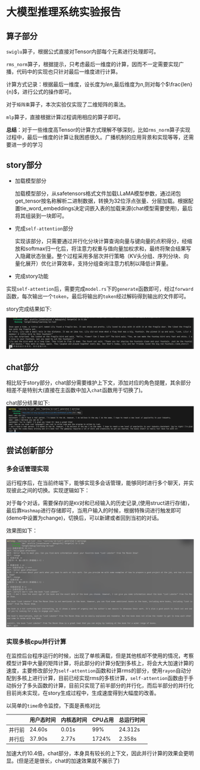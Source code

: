 # 大模型推理系统实验报告

## 算子部分

`swiglu`算子，根据公式直接对Tensor内部每个元素进行处理即可。

`rms_norm`算子，根据提示，只考虑最后一维度的计算，因而不一定需要实现广播，代码中的实现也只针对最后一维度进行计算。

计算方式记录：根据最后一维度，设长度为$len$,最后维度为$n$,则对每个$\frac{len}{n}$，进行公式的操作即可。

对于`矩阵乘`算子，本次实验仅实现了二维矩阵的乘法。

`mlp`算子，直接根据计算过程调用相应的算子即可。

**总结**：对于一些维度高Tensor的计算方式理解不够深刻，比如`rms_norm`算子实现过程中，最后一维度的计算让我困惑很久。广播机制的应用背景和实现等等，还需要进一步的学习

## story部分

* 加载模型部分

    加载模型部分，从safetensors格式文件加载LLaMA模型参数，通过闭包get_tensor按名称解析二进制数据，转换为32位浮点张量、分层加载。根据配置tie_word_embeddings决定词嵌入表的加载来源(chat模型需要使用)，最后将其组装到一块即可。
* 完成`self-attention`部分

    实现该部分，只需要通过并行化分块计算查询向量与键向量的点积得分，经缩放和softmax归一化后，将注意力权重与值向量加权求和，最终将聚合结果写入隐藏状态张量。整个过程采用多层次并行策略（KV头分组、序列分块、向量化展开）优化计算效率，支持分组查询注意力机制以降低计算量。

* 完成story功能

实现`self-attention`后，需要完成`model.rs`下的`generate`函数即可，经过`forward`函数，每次输出一个`token`，最后将输出的`token`经过解码得到输出的文件即可。

story完成结果如下:

![story](./img/story_result.png)

## chat部分

相比较于story部分，chat部分需要维护上下文，添加对应的角色提醒，其余部分相差不是特别大(直接在主函数中加入`chat`函数用于切换了)。

chat部分结果如下:
![chat](./img/chat_result.png)

## 尝试创新部分

### 多会话管理实现
运行程序后，在当前终端下，能够实现多会话管理，能够同时进行多个聊天，并实现彼此之间的切换。实现逻辑如下：

对于每个对话，需要保存的是`KV`对和已经输入的历史记录,(使用struct进行存储)，最后靠`Hashmap`进行存储即可，当用户输入的时候，根据特殊词进行触发即可(demo中设置为change)，切换后，可以新建或者回到当初的对话。

效果图如下：

![multi_chat](./img/multi_chat.png)



### 实现多核cpu并行计算

在监控后台程序运行的时候，出现了单核满载，但是其他核却不使用的情况，考察模型计算中大量的矩阵计算，将此部分的计算分配到多核上，将会大大加速计算的速度，主要修改部分为`self-attention`函数和计算rms的部分，使用`rayon`自动分配到多核上进行计算，目前已经实现rms的多核计算，`self-attention`函数由于手动拆分了多头函数的计算，目前只实现了前半部分的并行化，而后半部分的并行化目前尚未实现，在story生成过程中，生成速度得到大幅度的改善。

以简单的`time`命令监控，下面是表格对比

|        | 用户态时间 | 内核态时间 | CPU占用 | 总运行时间 |
| ------ | ---------- | ---------- | ------- | ---------- |
| 并行前 | 24.60s     | 0.01s      | 99%     | 24.312s    |
| 并行后 | 37.90s     | 2.77s      | 1724%   | 2.358s     |

加速大约10.4倍，chat部分，本身具有较长的上下文，因此并行计算的效果会更明显。(但是还是很长，chat的加速效果就不展示了)
